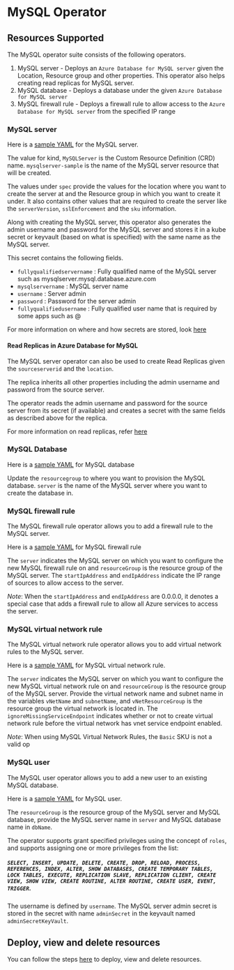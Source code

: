 # MySQL Operator

## Resources Supported

The MySQL operator suite consists of the following operators.

1. MySQL server - Deploys an `Azure Database for MySQL server` given the Location, Resource group and other properties. This operator also helps creating read replicas for MySQL server.
2. MySQL database - Deploys a database under the given `Azure Database for MySQL server`
3. MySQL firewall rule - Deploys a firewall rule to allow access to the `Azure Database for MySQL server` from the specified IP range

### MySQL server

Here is a [sample YAML](/config/samples/azure_v1alpha1_mysqlserver.yaml) for the MySQL server.

The value for kind, `MySQLServer` is the Custom Resource Definition (CRD) name.
`mysqlserver-sample` is the name of the MySQL server resource that will be created.

The values under `spec` provide the values for the location where you want to create the server at and the Resource group in which you want to create it under. It also contains other values that are required to create the server like the `serverVersion`, `sslEnforcement` and the `sku` information.

Along with creating the MySQL server, this operator also generates the admin username and password for the MySQL server and stores it in a kube secret or keyvault (based on what is specified) with the same name as the MySQL server.

This secret contains the following fields.

- `fullyqualifiedservername` : Fully qualified name of the MySQL server such as mysqlserver.mysql.database.azure.com
- `mysqlservername` : MySQL server name
- `username` : Server admin
- `password` : Password for the server admin
- `fullyqualifiedusername` : Fully qualified user name that is required by some apps such as <username>@<mysqlserver>

For more information on where and how secrets are stored, look [here](/docs/secrets.md)

#### Read Replicas in Azure Database for MySQL

The MySQL server operator can also be used to create Read Replicas given the `sourceserverid` and the `location`.

The replica inherits all other properties including the admin username and password from the source server.

The operator reads the admin username and password for the source server from its secret (if available) and creates a secret with the same fields as described above for the replica.

For more information on read replicas, refer [here](https://docs.microsoft.com/en-us/azure/mysql/concepts-read-replicas)

### MySQL Database

Here is a [sample YAML](/config/samples/azure_v1alpha1_mysqldatabase.yaml) for MySQL database

Update the `resourcegroup` to where you want to provision the MySQL database. `server` is the name of the MySQL server where you want to create the database in.

### MySQL firewall rule

The MySQL firewall rule operator allows you to add a firewall rule to the MySQL server.

Here is a [sample YAML](/config/samples/azure_v1alpha1_mysqlfirewallrule.yaml) for MySQL firewall rule

The `server` indicates the MySQL server on which you want to configure the new MySQL firewall rule on and `resourceGroup` is the resource group of the MySQL server. The `startIpAddress` and `endIpAddress` indicate the IP range of sources to allow access to the server.

*Note*: When the `startIpAddress` and `endIpAddress` are 0.0.0.0, it denotes a special case that adds a firewall rule to allow all Azure services to access the server.

### MySQL virtual network rule

The MySQL virtual network rule operator allows you to add virtual network rules to the MySQL server.

Here is a [sample YAML](/config/samples/azure_v1alpha1_mysqlvnetrule.yaml) for MySQL virtual network rule. 

The `server` indicates the MySQL server on which you want to configure the new MySQL virtual network rule on and `resourceGroup` is the resource group of the MySQL server. Provide the virtual network name and subnet name in the variables `vNetName` and `subnetName`, and `vNetResourceGroup` is the resource group the virtual network is located in. The `ignoreMissingServiceEndpoint` indicates whether or not to create virtual network rule before the virtual network has vnet service endpoint enabled.

*Note*: When using MySQL Virtual Network Rules, the `Basic` SKU is not a valid op

### MySQL user

The MySQL user operator allows you to add a new user to an existing MySQL database. 

Here is a [sample YAML](/config/samples/azure_v1alpha1_mysqluser.yaml) for MySQL user. 

The `resourceGroup` is the resource group of the MySQL server and MySQL database, provide the MySQL server name in `server` and MySQL database name in `dbName`. 

The operator supports grant specified privileges using the concept of `roles`, and supports assigning one or more privileges from the list:

##### `SELECT, INSERT, UPDATE, DELETE, CREATE, DROP, RELOAD, PROCESS, REFERENCES, INDEX, ALTER, SHOW DATABASES, CREATE TEMPORARY TABLES, LOCK TABLES, EXECUTE, REPLICATION SLAVE, REPLICATION CLIENT, CREATE VIEW, SHOW VIEW, CREATE ROUTINE, ALTER ROUTINE, CREATE USER, EVENT, TRIGGER`.

The username is defined by `username`. The MySQL server admin secret is stored in the secret with name `adminSecret` in the  keyvault named `adminSecretKeyVault`. 

## Deploy, view and delete resources

You can follow the steps [here](/docs/topics/resourceprovision.md) to deploy, view and delete resources.
